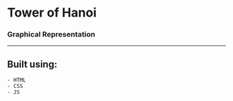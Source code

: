 # Tower of Hanoi
### Graphical Representation
_____________________________

## Built using:
    - HTML
    - CSS
    - JS